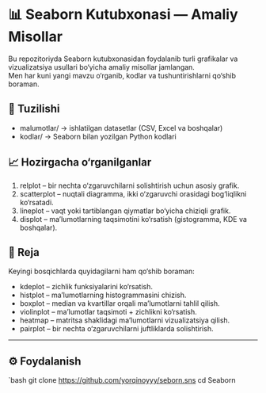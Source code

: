 # 📊 Seaborn Kutubxonasi — Amaliy Misollar  

Bu repozitoriyda Seaborn kutubxonasidan foydalanib turli grafikalar va vizualizatsiya usullari bo‘yicha amaliy misollar jamlangan.  
Men har kuni yangi mavzu o‘rganib, kodlar va tushuntirishlarni qo‘shib boraman.  

## 📂 Tuzilishi  

- malumotlar/ → ishlatilgan datasetlar (CSV, Excel va boshqalar)  
- kodlar/ → Seaborn bilan yozilgan Python kodlari  


## 📈 Hozirgacha o‘rganilganlar  

1. relplot – bir nechta o‘zgaruvchilarni solishtirish uchun asosiy grafik.  
2. scatterplot – nuqtali diagramma, ikki o‘zgaruvchi orasidagi bog‘liqlikni ko‘rsatadi.  
3. lineplot – vaqt yoki tartiblangan qiymatlar bo‘yicha chiziqli grafik.  
4. displot – ma’lumotlarning taqsimotini ko‘rsatish (gistogramma, KDE va boshqalar).  


## 📌 Reja  

Keyingi bosqichlarda quyidagilarni ham qo‘shib boraman:  

- kdeplot – zichlik funksiyalarini ko‘rsatish.  
- histplot – ma’lumotlarning histogrammasini chizish.  
- boxplot – median va kvartillar orqali ma’lumotlarni tahlil qilish.  
- violinplot – ma’lumotlar taqsimoti + zichlikni ko‘rsatish.  
- heatmap – matritsa shaklidagi ma’lumotlarni vizualizatsiya qilish.  
- pairplot – bir nechta o‘zgaruvchilarni juftliklarda solishtirish.  

---

## ⚙️ Foydalanish  

`bash
git clone https://github.com/yorqinoyyy/seborn.sns
cd Seaborn
